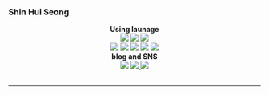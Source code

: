 ### Shin Hui Seong

</a>
</div>
<div align="center">
<b>Using launage</b>
  <br>
<div>
<img src="https://img.shields.io/badge/c-A8B9CC?style=for-the-badge&logo=C&logoColor=white"/>
<img src="https://img.shields.io/badge/Python-1d354a?style=flat-square&logo=Python&logoColor=white"/>
<img src="https://img.shields.io/badge/Redux-7745bd?style=flat-square&logo=redux&logoColor=white"/>
<br>
<img src="https://img.shields.io/badge/html5-E34F26?style=for-the-badge&logo=HTML5&logoColor=white"/>
<img src="https://img.shields.io/badge/css3-1572B6?style=for-the-badge&logo=CSS&logoColor=white"/>
<img src="https://img.shields.io/badge/Oracle SQL-db443f?style=flat-square&logo=oracle&logoColor=white"/>
<img src="https://img.shields.io/badge/adobeillustrator-FF9A00?style=for-the-badge&logo=adobeillustrator&logoColor=white"/>
<img src="https://img.shields.io/badge/figma-F24E1E?style=for-the-badge&logo=Figma&logoColor=white"/>
</div>
  <b>blog and SNS</b>
  <br>
  <div>
  <img src="https://img.shields.io/badge/tistory-000000?style=for-the-badge&logo=tistory&logoColor=white"/>
  <a href="https://www.instagram.com/huise0ng/"><img src="https://img.shields.io/badge/Instagram-hotpink?style=flat-square&logo=instagram&logoColor=white"/>
  <img src="https://img.shields.io/badge/huiseong2785@naver.com-03C75A?style=for-the-badge&logo=NAVER&logoColor=white"/>
    </div>

  
<br/>

---

<!--**huise0ng/huise0ng** is a ✨ _special_ ✨ repository because its `README.md` (this file) appears on your GitHub profile.
Here are some ideas to get you started:

- 🔭 I’m currently working on ...
- 🌱 I’m currently learning ...
- 👯 I’m looking to collaborate on ...
- 🤔 I’m looking for help with ...
- 💬 Ask me about ...
- 📫 How to reach me: ...
- 😄 Pronouns: ...
- ⚡ Fun fact: ...


